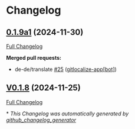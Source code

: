 # Changelog

## [0.1.9a1](https://github.com/OpenVoiceOS/ovos-skill-confucius-quotes/tree/0.1.9a1) (2024-11-30)

[Full Changelog](https://github.com/OpenVoiceOS/ovos-skill-confucius-quotes/compare/V0.1.8...0.1.9a1)

**Merged pull requests:**

- de-de/translate [\#25](https://github.com/OpenVoiceOS/ovos-skill-confucius-quotes/pull/25) ([gitlocalize-app[bot]](https://github.com/apps/gitlocalize-app))

## [V0.1.8](https://github.com/OpenVoiceOS/ovos-skill-confucius-quotes/tree/V0.1.8) (2024-11-25)

[Full Changelog](https://github.com/OpenVoiceOS/ovos-skill-confucius-quotes/compare/0.1.8...V0.1.8)



\* *This Changelog was automatically generated by [github_changelog_generator](https://github.com/github-changelog-generator/github-changelog-generator)*
